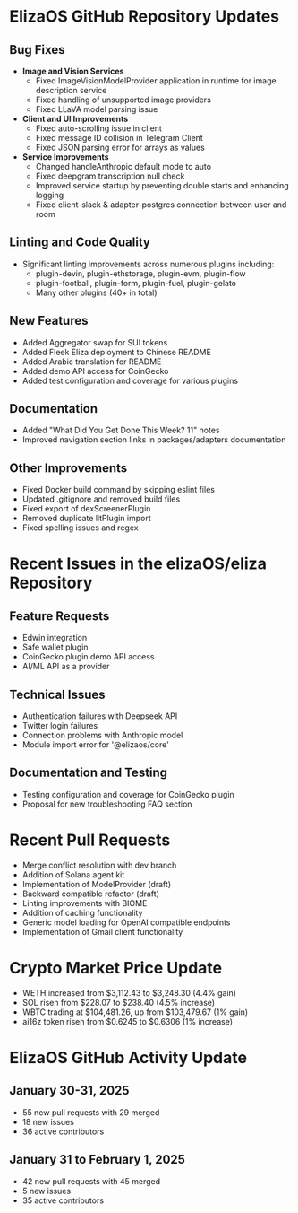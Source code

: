 # ElizaOS GitHub Repository Updates

## Bug Fixes
- **Image and Vision Services**
  - Fixed ImageVisionModelProvider application in runtime for image description service
  - Fixed handling of unsupported image providers
  - Fixed LLaVA model parsing issue
- **Client and UI Improvements**
  - Fixed auto-scrolling issue in client
  - Fixed message ID collision in Telegram Client
  - Fixed JSON parsing error for arrays as values
- **Service Improvements**
  - Changed handleAnthropic default mode to auto
  - Fixed deepgram transcription null check
  - Improved service startup by preventing double starts and enhancing logging
  - Fixed client-slack & adapter-postgres connection between user and room

## Linting and Code Quality
- Significant linting improvements across numerous plugins including:
  - plugin-devin, plugin-ethstorage, plugin-evm, plugin-flow
  - plugin-football, plugin-form, plugin-fuel, plugin-gelato
  - Many other plugins (40+ in total)

## New Features
- Added Aggregator swap for SUI tokens
- Added Fleek Eliza deployment to Chinese README
- Added Arabic translation for README
- Added demo API access for CoinGecko
- Added test configuration and coverage for various plugins

## Documentation
- Added "What Did You Get Done This Week? 11" notes
- Improved navigation section links in packages/adapters documentation

## Other Improvements
- Fixed Docker build command by skipping eslint files
- Updated .gitignore and removed build files
- Fixed export of dexScreenerPlugin
- Removed duplicate litPlugin import
- Fixed spelling issues and regex

# Recent Issues in the elizaOS/eliza Repository

## Feature Requests
- Edwin integration
- Safe wallet plugin
- CoinGecko plugin demo API access
- AI/ML API as a provider

## Technical Issues
- Authentication failures with Deepseek API
- Twitter login failures
- Connection problems with Anthropic model
- Module import error for '@elizaos/core'

## Documentation and Testing
- Testing configuration and coverage for CoinGecko plugin
- Proposal for new troubleshooting FAQ section

# Recent Pull Requests

- Merge conflict resolution with dev branch
- Addition of Solana agent kit
- Implementation of ModelProvider (draft)
- Backward compatible refactor (draft)
- Linting improvements with BIOME
- Addition of caching functionality
- Generic model loading for OpenAI compatible endpoints
- Implementation of Gmail client functionality

# Crypto Market Price Update

- WETH increased from $3,112.43 to $3,248.30 (4.4% gain)
- SOL risen from $228.07 to $238.40 (4.5% increase)
- WBTC trading at $104,481.26, up from $103,479.67 (1% gain)
- ai16z token risen from $0.6245 to $0.6306 (1% increase)

# ElizaOS GitHub Activity Update

## January 30-31, 2025
- 55 new pull requests with 29 merged
- 18 new issues
- 36 active contributors

## January 31 to February 1, 2025
- 42 new pull requests with 45 merged
- 5 new issues
- 35 active contributors